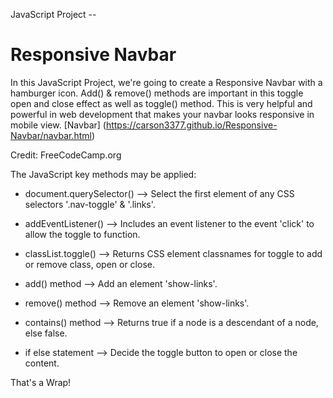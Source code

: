 JavaScript Project --
# Responsive Navbar
 
In this JavaScript Project, we're going to create a Responsive Navbar with a hamburger icon. Add() & remove() methods are important in this toggle open and close effect as well as toggle() method. This is very helpful and powerful in web development that makes your navbar looks responsive in mobile view. [Navbar] (https://carson3377.github.io/Responsive-Navbar/navbar.html)

Credit: FreeCodeCamp.org

The JavaScript key methods may be applied:

- document.querySelector()
--> Select the first element of any CSS selectors '.nav-toggle' & '.links'.


- addEventListener()
--> Includes an event listener to the event 'click' to allow the toggle to function.


- classList.toggle()
--> Returns CSS element classnames for toggle to add or remove class, open or close. 


- add() method
--> Add an element 'show-links'.


- remove() method
--> Remove an element 'show-links'.


- contains() method
--> Returns true if a node is a descendant of a node, else false.


- if else statement
--> Decide the toggle button to open or close the content.



That's a Wrap!